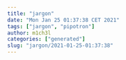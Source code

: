 ```yaml
---
title: "jargon"
date: "Mon Jan 25 01:37:38 CET 2021"
tags: ["jargon", "pipotron"]
author: m1ch3l
categories: ["generated"]
slug: "jargon/2021-01-25-01:37:38"
---
```



